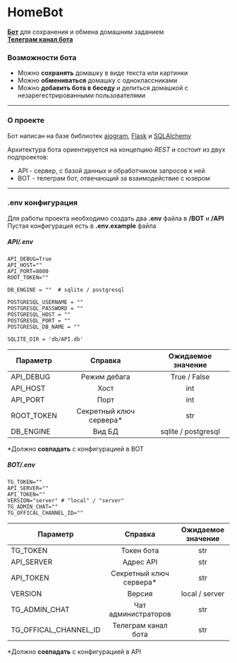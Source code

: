 # HomeBot


**[Бот](https://t.me/hw_assistant_bot)** для сохранения и обмена домашним заданием  
**[Телеграм канал бота](https://t.me/hw_assistant)**

### Возможности бота
* Можно **сохранять** домашку в виде текста или картинки
* Можно **обмениваться** домашку с одноклассниками
* Можно **добавить бота в беседу** и делиться домашкой с незарегестрированными пользователями
___
### О проекте
Бот написан на базе библиотек [aiogram](https://pypi.org/project/aiogram/), [Flask](https://pypi.org/project/Flask/) и [SQLAlchemy](https://github.com/sqlalchemy)

Архитектура бота ориентируется на концепцию _REST_ и состоит из двух подпроектов:
* API - сервер, с базой данных и обработчиком запросов к ней
* BOT - телеграм бот, отвечающий за взаимодействие с юзером
___
### .env конфигурация
Для работы проекта необходимо создать два **.env** файла в **/BOT** и **/API**
Пустая конфигурация есть в **.env.example** файла

##### API/.env
```
API_DEBUG=True
API_HOST=""
API_PORT=8000
ROOT_TOKEN=""

DB_ENGINE = ""  # sqlite / postgresql

POSTGRESQL_USERNAME = ""
POSTGRESQL_PASSWORD = ""
POSTGRESQL_HOST = ""
POSTGRESQL_PORT = ""
POSTGRESQL_DB_NAME = ""

SQLITE_DIR = 'db/API.db'
```
| Параметр   |         Справка         | Ожидаемое значение  |
| ---------- | :---------------------: | :-----------------: |
| API_DEBUG  |      Режим дебага       |    True / False     |
| API_HOST   |          Хост           |         int         |
| API_PORT   |          Порт           |         int         |
| ROOT_TOKEN | Секретный ключ сервера* |         str         |
| DB_ENGINE  |         Вид БД          | sqlite / postgresql |

*Должно **совпадать** с конфигурацией в BOT

##### BOT/.env
```
TG_TOKEN=""
API_SERVER=""
API_TOKEN=""
VERSION="server" # "local" / "server"
TG_ADMIN_CHAT=""
TG_OFFICAL_CHANNEL_ID=""
```
| Параметр              |         Справка         | Ожидаемое значение |
| --------------------- | :---------------------: | :----------------: |
| TG_TOKEN              |       Токен бота        |        str         |
| API_SERVER            |        Адрес API        |        str         |
| API_TOKEN             | Секретный ключ сервера* |        str         |
| VERSION               |         Версия          |   local / server   |
| TG_ADMIN_CHAT         |   Чат администраторов   |        str         |
| TG_OFFICAL_CHANNEL_ID |   Телеграм канал бота   |        str         |
*Должно **совпадать** с конфигурацией в API